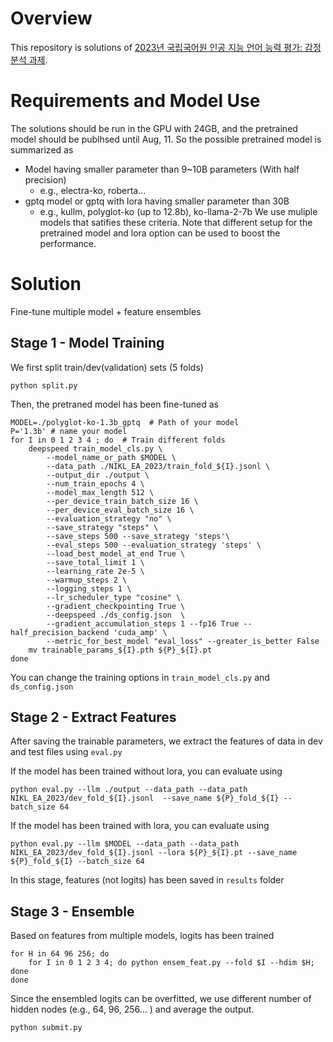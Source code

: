 # Overview
This repository is solutions of [2023년 국립국어원 인공 지능 언어 능력 평가: 감정 분석 과제](https://corpus.korean.go.kr/taskOrdtm/taskList.do?taskOrdtmId=103&clCd=END_TASK&subMenuId=sub01).

# Requirements and Model Use
The solutions should be run in the GPU with 24GB, and the pretrained model should be publhsed until Aug, 11. 
So the possible pretrained model is summarized as

- Model having smaller parameter than 9~10B parameters (With half precision)
  - e.g., electra-ko, roberta... 
- gptq model or gptq with lora having smaller parameter than 30B
  - e.g., kullm, polyglot-ko (up to 12.8b), ko-llama-2-7b
We use muliple models that satifies these criteria.
Note that different setup for the pretrained model and lora option can be used to boost the performance.

# Solution
Fine-tune multiple model + feature ensembles

## Stage 1 - Model Training

We first split train/dev(validation) sets (5 folds)

```
python split.py
```

Then, the pretraned model has been fine-tuned as

```
MODEL=./polyglot-ko-1.3b_gptq  # Path of your model 
P='1.3b' # name your model
for I in 0 1 2 3 4 ; do  # Train different folds
    deepspeed train_model_cls.py \
    	--model_name_or_path $MODEL \
        --data_path ./NIKL_EA_2023/train_fold_${I}.jsonl \
        --output_dir ./output \
        --num_train_epochs 4 \
        --model_max_length 512 \
        --per_device_train_batch_size 16 \
        --per_device_eval_batch_size 16 \
        --evaluation_strategy "no" \
        --save_strategy "steps" \
        --save_steps 500 --save_strategy 'steps'\
    	--eval_steps 500 --evaluation_strategy 'steps' \
    	--load_best_model_at_end True \
        --save_total_limit 1 \
        --learning_rate 2e-5 \
        --warmup_steps 2 \
        --logging_steps 1 \
        --lr_scheduler_type "cosine" \
        --gradient_checkpointing True \
        --deepspeed ./ds_config.json  \
        --gradient_accumulation_steps 1 --fp16 True --half_precision_backend 'cuda_amp' \
    	--metric_for_best_model "eval_loss" --greater_is_better False
    mv trainable_params_${I}.pth ${P}_${I}.pt
done
```
You can change the training options in `train_model_cls.py` and `ds_config.json`

## Stage 2 - Extract Features

After saving the trainable parameters, we extract the features of data in dev and test files using `eval.py` 

If the model has been trained without lora, you can evaluate using

```
python eval.py --llm ./output --data_path --data_path NIKL_EA_2023/dev_fold_${I}.jsonl  --save_name ${P}_fold_${I} --batch_size 64 
```

If the model has been trained with lora, you can evaluate using

```
python eval.py --llm $MODEL --data_path --data_path NIKL_EA_2023/dev_fold_${I}.jsonl --lora ${P}_${I}.pt --save_name ${P}_fold_${I} --batch_size 64
```

In this stage, features (not logits) has been saved in `results` folder

## Stage 3 - Ensemble

Based on features from multiple models, logits has been trained

```
for H in 64 96 256; do 
    for I in 0 1 2 3 4; do python ensem_feat.py --fold $I --hdim $H; done
done
```

Since the ensembled logits can be overfitted, we use different number of hidden nodes (e.g., 64, 96, 256... ) and average the output.

```
python submit.py
```
